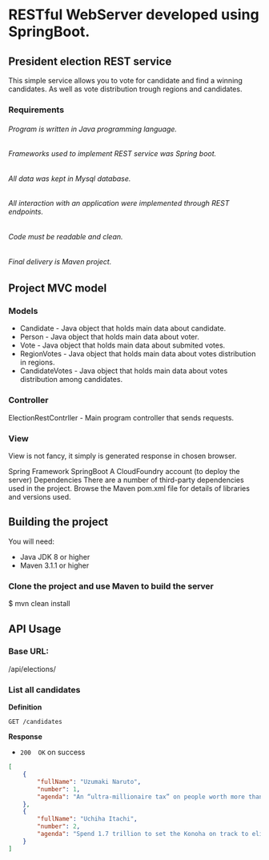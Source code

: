 # RESTful WebServer developed using SpringBoot.

## President election REST service
This simple service allows you to vote for candidate and find a winning candidates.
As well as vote distribution trough regions and candidates.

### Requirements
###### Program is written in Java programming language.
###### Frameworks used to implement REST service was Spring boot.
###### All data was kept in Mysql database.
###### All interaction with an application were implemented through REST endpoints.
###### Code must be readable and clean.
###### Final delivery is Maven project.

## Project MVC model

### Models
- Candidate - Java object that holds main data about candidate.
- Person - Java object that holds main data about voter.
- Vote - Java object that holds main data about submited votes.
- RegionVotes - Java object that holds main data about votes distribution in regions.
- CandidateVotes - Java object that holds main data about votes distribution among candidates.

### Controller
ElectionRestContrller - Main program controller that sends requests.

### View
View is not fancy, it simply is generated response in chosen browser.



Spring Framework
SpringBoot
A CloudFoundry account (to deploy the server)
Dependencies
There are a number of third-party dependencies used in the project. Browse the Maven pom.xml file for details of libraries and versions used.

## Building the project
You will need:
- Java JDK 8 or higher
- Maven 3.1.1 or higher

### Clone the project and use Maven to build the server

$ mvn clean install

## API Usage

### Base URL:
/api/elections/

### List all candidates

**Definition**

`GET /candidates`

**Response**
- `200  OK` on success

```json
[
    {
        "fullName": "Uzumaki Naruto",
        "number": 1,
        "agenda": "An “ultra-millionaire tax” on people worth more than 50 million and a major overhaul of housing policies."
    },
    {
        "fullName": "Uchiha Itachi",
        "number": 2,
        "agenda": "Spend 1.7 trillion to set the Konoha on track to eliminate net greenhouse gas emissions by 2050."
    }
]
